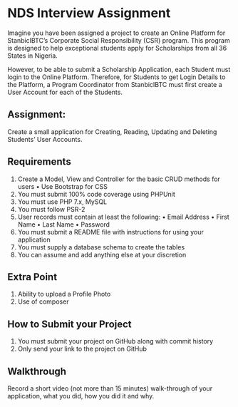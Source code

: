 # NDS Interview Assignment
Imagine you have been assigned a project to create an Online Platform for StanbicIBTC’s Corporate Social Responsibility (CSR) program. This program is designed to help exceptional students apply for Scholarships from all 36 States in Nigeria.

However, to be able to submit a Scholarship Application, each Student must login to the Online Platform. Therefore, for Students to get Login Details to the Platform, a Program Coordinator from StanbicIBTC must first create a User Account for each of the Students.

## Assignment:
Create a small application for Creating, Reading, Updating and Deleting Students’ User Accounts.

## Requirements
1.	Create a Model, View and Controller for the basic CRUD methods for users
•	Use Bootstrap for CSS
2.	You must submit 100% code coverage using PHPUnit
3.	You must use PHP 7.x, MySQL
4.	You must follow PSR-2
5.	User records must contain at least the following:
•	Email Address
•	First Name
•	Last Name
•	Password
6.	You must submit a README file with instructions for using your application
7.	You must supply a database schema to create the tables
8.	You can assume and add anything else at your discretion

## Extra Point
1.	Ability to upload a Profile Photo
2.	Use of composer

## How to Submit your Project
1.	You must submit your project on GitHub along with commit history
2.	Only send your link to the project on GitHub

## Walkthrough
Record a short video (not more than 15 minutes) walk-through of your application, what you did, how you did it and why.
